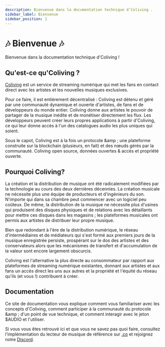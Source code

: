 ```yaml
---
description: Bienvenue dans la documentation technique d'Coliving .
sidebar_label: Bienvenue
sidebar_position: 1
---
```


# 🎶 Bienvenue 🎶

Bienvenue dans la documentation technique d'Coliving !


## Qu'est-ce qu'Coliving ?

[Coliving](https://.co) est un service de streaming numérique qui met les fans en contact direct avec les artistes et les nouvelles musiques exclusives.

Pour ce faire, il est entièrement décentralisé : Coliving est détenu et géré par une communauté dynamique et ouverte d'artistes, de fans et de développeurs du monde entier. Coliving donne aux artistes le pouvoir de partager de la musique inédite et de monétiser directement les flux. Les développeurs peuvent créer leurs propres applications à partir d'Coliving, ce qui leur donne accès à l'un des catalogues audio les plus uniques qui soient.

Sous le capot, Coliving est à la fois un protocole &amp ; une plateforme construite sur la blockchain (plusieurs, en fait) et des nœuds gérés par la communauté. Coliving open source, données ouvertes & accès et propriété ouverte.


## Pourquoi Coliving?

La création et la distribution de musique ont été radicalement modifiées par la technologie au cours des deux dernières décennies. La création musicale ne nécessite plus une équipe de producteurs et d'ingénieurs du son. N'importe qui dans sa chambre peut commencer avec un logiciel peu coûteux. De même, la distribution de la musique ne nécessite plus d'usines qui produisent des disques physiques et de relations avec les détaillants pour mettre ces disques dans les magasins ; les plateformes musicales ont permis aux artistes de distribuer leur propre musique.

Bien que redondant à l'ère de la distribution numérique, le réseau d'intermédiaires et de médiateurs qui s'est formé aux premiers jours de la musique enregistrée persiste, prospérant sur le dos des artistes et des conservateurs alors que les mécanismes de transfert et d'accumulation de la valeur sont encore largement obscurcis.

Coliving est l'alternative la plus directe au consommateur par rapport aux plateformes de streaming numérique existantes, donnant aux artistes et aux fans un accès direct les uns aux autres et la propriété et l'équité du réseau qu'ils (et vous !) contribuent à créer.


## Documentation

Ce site de documentation vous explique comment vous familiariser avec les concepts d'Coliving, comment participer à la communauté du protocole &amp ; d'un point de vue technique, et comment interagir avec le jeton $AUDIO et l'utiliser.

Si vous vous êtes retrouvé ici et que vous ne savez pas quoi faire, consultez l'implémentation du lecteur de musique de référence sur [.co](https://.co) et rejoignez notre [Discord](https://discord.com/invite/).